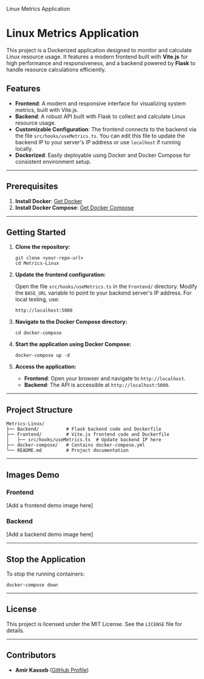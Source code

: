   Linux Metrics Application

Linux Metrics Application
=========================

This project is a Dockerized application designed to monitor and calculate Linux resource usage. It features a modern frontend built with **Vite.js** for high performance and responsiveness, and a backend powered by **Flask** to handle resource calculations efficiently.

Features
--------

*   **Frontend**: A modern and responsive interface for visualizing system metrics, built with Vite.js.
*   **Backend**: A robust API built with Flask to collect and calculate Linux resource usage.
*   **Customizable Configuration**: The frontend connects to the backend via the file `src/hooks/useMetrics.ts`. You can edit this file to update the backend IP to your server's IP address or use `localhost` if running locally.
*   **Dockerized**: Easily deployable using Docker and Docker Compose for consistent environment setup.

* * *

Prerequisites
-------------

1.  **Install Docker**: [Get Docker](https://docs.docker.com/get-docker/)
2.  **Install Docker Compose**: [Get Docker Compose](https://docs.docker.com/compose/install/)

* * *

Getting Started
---------------

1.  **Clone the repository:**
    
        
        git clone <your-repo-url>
        cd Metrics-Linux
                    
    
2.  **Update the frontend configuration:**
    
    Open the file `src/hooks/useMetrics.ts` in the `Frontend/` directory. Modify the `BASE_URL` variable to point to your backend server's IP address. For local testing, use:
    
        
        http://localhost:5000
                    
    
3.  **Navigate to the Docker Compose directory:**
    
        
        cd docker-compose
                    
    
4.  **Start the application using Docker Compose:**
    
        
        docker-compose up -d
                    
    
5.  **Access the application:**
    *   **Frontend**: Open your browser and navigate to `http://localhost`.
    *   **Backend**: The API is accessible at `http://localhost:5000`.

* * *

Project Structure
-----------------

    
    Metrics-Linux/
    ├── Backend/          # Flask backend code and Dockerfile
    ├── Frontend/         # Vite.js frontend code and Dockerfile
    │   ├── src/hooks/useMetrics.ts  # Update backend IP here
    ├── docker-compose/   # Contains docker-compose.yml
    └── README.md         # Project documentation
        

* * *

Images Demo
-----------

### Frontend

\[Add a frontend demo image here\]

### Backend

\[Add a backend demo image here\]

* * *

Stop the Application
--------------------

To stop the running containers:

    
    docker-compose down
        

* * *

License
-------

This project is licensed under the MIT License. See the `LICENSE` file for details.

* * *

Contributors
------------

*   **Amir Kasseb** ([GitHub Profile](https://github.com/AmirKaseb))